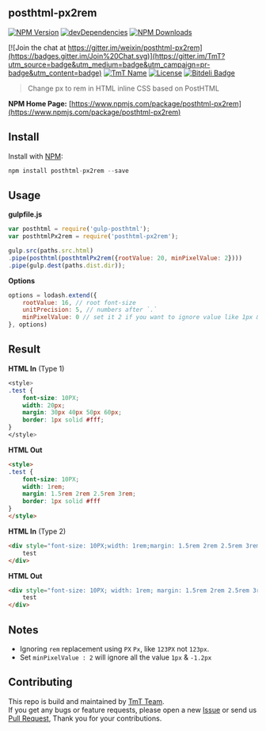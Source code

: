## posthtml-px2rem

[![NPM Version](http://img.shields.io/npm/v/posthtml-px2rem.svg?style=flat)](https://www.npmjs.com/package/posthtml-px2rem "Package version") 
[![devDependencies](https://img.shields.io/david/dev/weixin/posthtml-px2rem.svg)](https://ci.appveyor.com/project/weixin/posthtml-px2rem "devDependencies") 
[![NPM Downloads](https://img.shields.io/npm/dm/posthtml-px2rem.svg?style=flat)](https://www.npmjs.com/package/posthtml-px2rem "NPM Downloads") 

[![Join the chat at https://gitter.im/weixin/posthtml-px2rem](https://badges.gitter.im/Join%20Chat.svg)](https://gitter.im/TmT?utm_source=badge&utm_medium=badge&utm_campaign=pr-badge&utm_content=badge)
[![TmT Name](https://img.shields.io/badge/Team-TmT-brightgreen.svg?style=flat)](https://github.com/orgs/TmT/people "Tencent Moe Team") 
[![License](https://img.shields.io/npm/l/posthtml-px2rem.svg?style=flat)](http://opensource.org/licenses/MIT "Feel free to contribute.") 
[![Bitdeli Badge](https://d2weczhvl823v0.cloudfront.net/weixin/posthtml-px2rem/trend.png)](https://bitdeli.com/free "GitHub Analyze")

> Change px to rem in HTML inline CSS based on PostHTML

**NPM Home Page:** [https://www.npmjs.com/package/posthtml-px2rem](https://www.npmjs.com/package/posthtml-px2rem)

## Install

Install with [NPM](https://npmjs.org/):

```javascript
npm install posthtml-px2rem --save
```

## Usage

**gulpfile.js**

```javascript
var posthtml = require('gulp-posthtml');
var posthtmlPx2rem = require('posthtml-px2rem');

gulp.src(paths.src.html)
.pipe(posthtml(posthtmlPx2rem({rootValue: 20, minPixelValue: 2})))
.pipe(gulp.dest(paths.dist.dir));

```

**Options**  

```javascript
options = lodash.extend({
    rootValue: 16, // root font-size
    unitPrecision: 5, // numbers after `.`
    minPixelValue: 0 // set it 2 if you want to ignore value like 1px & -1px
}, options)
```

## Result

**HTML In** (Type 1)


```css
<style>
.test {
    font-size: 10PX;
    width: 20px;
    margin: 30px 40px 50px 60px;
    border: 1px solid #fff;
}
</style>
```

**HTML Out**

```html
<style>
.test {
	font-size: 10PX;
    width: 1rem;
    margin: 1.5rem 2rem 2.5rem 3rem;
    border: 1px solid #fff
}
</style>
```

**HTML In** (Type 2)


```html
<div style="font-size: 10PX;width: 1rem;margin: 1.5rem 2rem 2.5rem 3rem;border: 1px solid #fff">
    test
</div>
```

**HTML Out**

```html
<div style="font-size: 10PX; width: 1rem; margin: 1.5rem 2rem 2.5rem 3rem; border: 1px solid #fff">
    test
</div>
```

## Notes

* Ignoring `rem` replacement using `PX` `Px`, like `123PX` not `123px`.
* Set `minPixelValue : 2` will ignore all the value `1px` & `-1.2px`

## Contributing

This repo is build and maintained by [TmT Team](https://github.com/orgs/TmT/people).  
If you get any bugs or feature requests, please open a new [Issue](https://github.com/weixin/posthtml-px2rem/issues) or send us [Pull Request](https://github.com/weixin/posthtml-px2rem/pulls), Thank you for your contributions.
